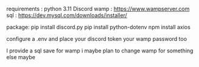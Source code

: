 requirements : 
python 3.11
Discord
wamp : https://www.wampserver.com
sql : https://dev.mysql.com/downloads/installer/

package:
pip install discord.py 
pip install python-dotenv
npm install axios

configure a .env and place 
your discord token
your wamp password too

I provide a sql save for wamp i maybe plan to change wamp for something else maybe
